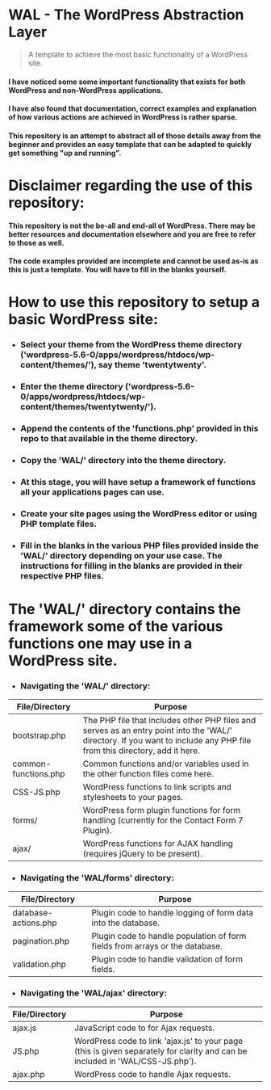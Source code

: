 # WAL - The WordPress Abstraction Layer
> A template to achieve the most basic functionality of a WordPress site.

#### I have noticed some some important functionality that exists for both WordPress and non-WordPress applications.
#### I have also found that documentation, correct examples and explanation of how various actions are achieved in WordPress is rather sparse.
#### This repository is an attempt to abstract all of those details away from the beginner and provides an easy template that can be adapted to quickly get something "up and running".

# Disclaimer regarding the use of this repository:
#### This repository is not the be-all and end-all of WordPress. There may be better resources and documentation elsewhere and you are free to refer to those as well.
#### The code examples provided are incomplete and cannot be used as-is as this is just a template. You will have to fill in the blanks yourself.

# How to use this repository to setup a basic WordPress site:
- ### Select your theme from the WordPress theme directory ('wordpress-5.6-0/apps/wordpress/htdocs/wp-content/themes/'), say theme 'twentytwenty'.
- ### Enter the theme directory ('wordpress-5.6-0/apps/wordpress/htdocs/wp-content/themes/twentytwenty/').
- ### Append the contents of the 'functions.php' provided in this repo to that available in the theme directory.
- ### Copy the 'WAL/' directory into the theme directory.
- ### At this stage, you will have setup a framework of functions all your applications pages can use.
- ### Create your site pages using the WordPress editor or using PHP template files.
- ### Fill in the blanks in the various PHP files provided inside the 'WAL/' directory depending on your use case. The instructions for filling in the blanks are provided in their respective PHP files.

# The 'WAL/' directory contains the framework some of the various functions one may use in a WordPress site.

- ### Navigating the 'WAL/' directory:

|File/Directory|Purpose|
|-|-|
|bootstrap.php|The PHP file that includes other PHP files and serves as an entry point into the 'WAL/' directory. If you want to include any PHP file from this directory, add it here.|
|common-functions.php|Common functions and/or variables used in the other function files come here.|
|CSS-JS.php|WordPress functions to link scripts and stylesheets to your pages.|
|forms/|WordPress form plugin functions for form handling (currently for the Contact Form 7 Plugin).|
|ajax/|WordPress functions for AJAX handling (requires jQuery to be present).|

- ### Navigating the 'WAL/forms' directory:
|File/Directory|Purpose|
|-|-|
|database-actions.php|Plugin code to handle logging of form data into the database.|
|pagination.php|Plugin code to handle population of form fields from arrays or the database.|
|validation.php|Plugin code to handle validation of form fields.|

- ### Navigating the 'WAL/ajax' directory:
|File/Directory|Purpose|
|-|-|
|ajax.js|JavaScript code to for Ajax requests.|
|JS.php|WordPress code to link 'ajax.js' to your page (this is given separately for clarity and can be included in 'WAL/CSS-JS.php').|
|ajax.php|WordPress code to handle Ajax requests.|
